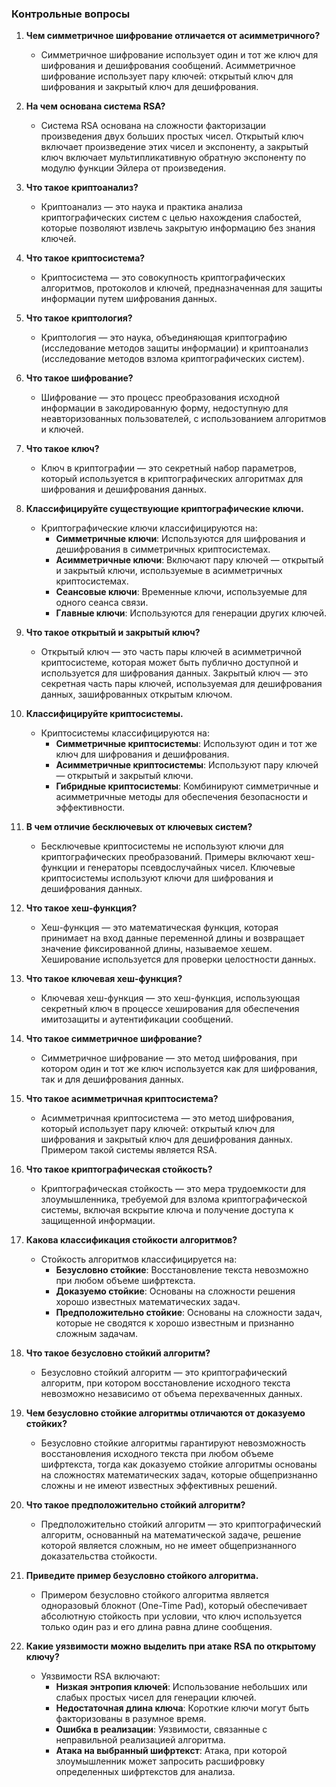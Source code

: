 ### Контрольные вопросы

1. **Чем симметричное шифрование отличается от асимметричного?**

   - Симметричное шифрование использует один и тот же ключ для шифрования и дешифрования сообщений. Асимметричное шифрование использует пару ключей: открытый ключ для шифрования и закрытый ключ для дешифрования.

2. **На чем основана система RSA?**

   - Система RSA основана на сложности факторизации произведения двух больших простых чисел. Открытый ключ включает произведение этих чисел и экспоненту, а закрытый ключ включает мультипликативную обратную экспоненту по модулю функции Эйлера от произведения.

3. **Что такое криптоанализ?**

   - Криптоанализ — это наука и практика анализа криптографических систем с целью нахождения слабостей, которые позволяют извлечь закрытую информацию без знания ключей.

4. **Что такое криптосистема?**

   - Криптосистема — это совокупность криптографических алгоритмов, протоколов и ключей, предназначенная для защиты информации путем шифрования данных.

5. **Что такое криптология?**

   - Криптология — это наука, объединяющая криптографию (исследование методов защиты информации) и криптоанализ (исследование методов взлома криптографических систем).

6. **Что такое шифрование?**

   - Шифрование — это процесс преобразования исходной информации в закодированную форму, недоступную для неавторизованных пользователей, с использованием алгоритмов и ключей.

7. **Что такое ключ?**

   - Ключ в криптографии — это секретный набор параметров, который используется в криптографических алгоритмах для шифрования и дешифрования данных.

8. **Классифицируйте существующие криптографические ключи.**

   - Криптографические ключи классифицируются на:
     - **Симметричные ключи**: Используются для шифрования и дешифрования в симметричных криптосистемах.
     - **Асимметричные ключи**: Включают пару ключей — открытый и закрытый ключи, используемые в асимметричных криптосистемах.
     - **Сеансовые ключи**: Временные ключи, используемые для одного сеанса связи.
     - **Главные ключи**: Используются для генерации других ключей.

9. **Что такое открытый и закрытый ключ?**

   - Открытый ключ — это часть пары ключей в асимметричной криптосистеме, которая может быть публично доступной и используется для шифрования данных. Закрытый ключ — это секретная часть пары ключей, используемая для дешифрования данных, зашифрованных открытым ключом.

10. **Классифицируйте криптосистемы.**

    - Криптосистемы классифицируются на:
      - **Симметричные криптосистемы**: Используют один и тот же ключ для шифрования и дешифрования.
      - **Асимметричные криптосистемы**: Используют пару ключей — открытый и закрытый ключи.
      - **Гибридные криптосистемы**: Комбинируют симметричные и асимметричные методы для обеспечения безопасности и эффективности.

11. **В чем отличие бесключевых от ключевых систем?**

    - Бесключевые криптосистемы не используют ключи для криптографических преобразований. Примеры включают хеш-функции и генераторы псевдослучайных чисел. Ключевые криптосистемы используют ключи для шифрования и дешифрования данных.

12. **Что такое хеш-функция?**

    - Хеш-функция — это математическая функция, которая принимает на вход данные переменной длины и возвращает значение фиксированной длины, называемое хешем. Хеширование используется для проверки целостности данных.

13. **Что такое ключевая хеш-функция?**

    - Ключевая хеш-функция — это хеш-функция, использующая секретный ключ в процессе хеширования для обеспечения имитозащиты и аутентификации сообщений.

14. **Что такое симметричное шифрование?**

    - Симметричное шифрование — это метод шифрования, при котором один и тот же ключ используется как для шифрования, так и для дешифрования данных.

15. **Что такое асимметричная криптосистема?**

    - Асимметричная криптосистема — это метод шифрования, который использует пару ключей: открытый ключ для шифрования и закрытый ключ для дешифрования данных. Примером такой системы является RSA.

16. **Что такое криптографическая стойкость?**

    - Криптографическая стойкость — это мера трудоемкости для злоумышленника, требуемой для взлома криптографической системы, включая вскрытие ключа и получение доступа к защищенной информации.

17. **Какова классификация стойкости алгоритмов?**

    - Стойкость алгоритмов классифицируется на:
      - **Безусловно стойкие**: Восстановление текста невозможно при любом объеме шифртекста.
      - **Доказуемо стойкие**: Основаны на сложности решения хорошо известных математических задач.
      - **Предположительно стойкие**: Основаны на сложности задач, которые не сводятся к хорошо известным и признанно сложным задачам.

18. **Что такое безусловно стойкий алгоритм?**

    - Безусловно стойкий алгоритм — это криптографический алгоритм, при котором восстановление исходного текста невозможно независимо от объема перехваченных данных.

19. **Чем безусловно стойкие алгоритмы отличаются от доказуемо стойких?**

    - Безусловно стойкие алгоритмы гарантируют невозможность восстановления исходного текста при любом объеме шифртекста, тогда как доказуемо стойкие алгоритмы основаны на сложностях математических задач, которые общепризнанно сложны и не имеют известных эффективных решений.

20. **Что такое предположительно стойкий алгоритм?**

    - Предположительно стойкий алгоритм — это криптографический алгоритм, основанный на математической задаче, решение которой является сложным, но не имеет общепризнанного доказательства стойкости.

21. **Приведите пример безусловно стойкого алгоритма.**

    - Примером безусловно стойкого алгоритма является одноразовый блокнот (One-Time Pad), который обеспечивает абсолютную стойкость при условии, что ключ используется только один раз и его длина равна длине сообщения.

22. **Какие уязвимости можно выделить при атаке RSA по открытому ключу?**
    - Уязвимости RSA включают:
      - **Низкая энтропия ключей**: Использование небольших или слабых простых чисел для генерации ключей.
      - **Недостаточная длина ключа**: Короткие ключи могут быть факторизованы в разумное время.
      - **Ошибка в реализации**: Уязвимости, связанные с неправильной реализацией алгоритма.
      - **Атака на выбранный шифртекст**: Атака, при которой злоумышленник может запросить расшифровку определенных шифртекстов для анализа.
